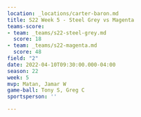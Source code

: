 ```yaml
---
location: _locations/carter-baron.md
title: S22 Week 5 - Steel Grey vs Magenta
teams-score:
- team: _teams/s22-steel-grey.md
  score: 18
- team: _teams/s22-magenta.md
  score: 48
field: "2"
date: 2022-04-10T09:30:00.000-04:00
season: 22
week: 5
mvp: Matan, Jamar W
game-ball: Tony S, Greg C
sportsperson: ''

---
```


